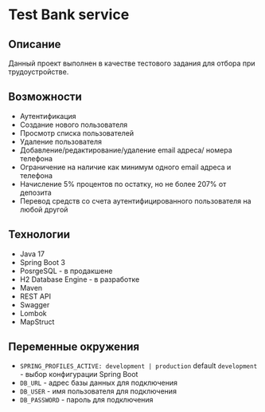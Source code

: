 # Test Bank service

## Описание
Данный проект выполнен в качестве тестового задания для отбора при трудоустройстве.

## Возможности
* Аутентификация
* Создание нового пользователя
* Просмотр списка пользователей
* Удаление пользователя
* Добавление/редактирование/удаление email адреса/ номера телефона
* Ограничение на наличие как минимум одного email адреса и телефона
* Начисление 5% процентов по остатку, но не более 207% от депозита
* Перевод средств со счета аутентифицированного пользователя на любой другой

## Технологии
* Java 17
* Spring Boot 3
* PosrgeSQL - в продакшене
* H2 Database Engine - в разработке
* Maven
* REST API
* Swagger
* Lombok
* MapStruct

## Переменные окружения
* `SPRING_PROFILES_ACTIVE: development | production` default `development` - выбор конфигурации Spring Boot
* `DB_URL` - адрес базы данных для подключения
* `DB_USER` - имя пользователя для подключения
* `DB_PASSWORD` - пароль для подключения
